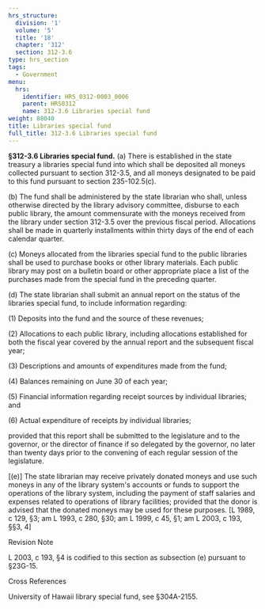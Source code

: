 ```yaml
---
hrs_structure:
  division: '1'
  volume: '5'
  title: '18'
  chapter: '312'
  section: 312-3.6
type: hrs_section
tags:
  - Government
menu:
  hrs:
    identifier: HRS_0312-0003_0006
    parent: HRS0312
    name: 312-3.6 Libraries special fund
weight: 88040
title: Libraries special fund
full_title: 312-3.6 Libraries special fund
---
```

**§312-3.6 Libraries special fund.** (a) There is established in the state treasury a libraries special fund into which shall be deposited all moneys collected pursuant to section 312-3.5, and all moneys designated to be paid to this fund pursuant to section 235-102.5(c).

(b) The fund shall be administered by the state librarian who shall, unless otherwise directed by the library advisory committee, disburse to each public library, the amount commensurate with the moneys received from the library under section 312-3.5 over the previous fiscal period. Allocations shall be made in quarterly installments within thirty days of the end of each calendar quarter.

(c) Moneys allocated from the libraries special fund to the public libraries shall be used to purchase books or other library materials. Each public library may post on a bulletin board or other appropriate place a list of the purchases made from the special fund in the preceding quarter.

(d) The state librarian shall submit an annual report on the status of the libraries special fund, to include information regarding:

(1) Deposits into the fund and the source of these revenues;

(2) Allocations to each public library, including allocations established for both the fiscal year covered by the annual report and the subsequent fiscal year;

(3) Descriptions and amounts of expenditures made from the fund;

(4) Balances remaining on June 30 of each year;

(5) Financial information regarding receipt sources by individual libraries; and

(6) Actual expenditure of receipts by individual libraries;

provided that this report shall be submitted to the legislature and to the governor, or the director of finance if so delegated by the governor, no later than twenty days prior to the convening of each regular session of the legislature.

[(e)] The state librarian may receive privately donated moneys and use such moneys in any of the library system's accounts or funds to support the operations of the library system, including the payment of staff salaries and expenses related to operations of library facilities; provided that the donor is advised that the donated moneys may be used for these purposes. [L 1989, c 129, §3; am L 1993, c 280, §30; am L 1999, c 45, §1; am L 2003, c 193, §§3, 4]

Revision Note

L 2003, c 193, §4 is codified to this section as subsection (e) pursuant to §23G-15.

Cross References

University of Hawaii library special fund, see §304A-2155.